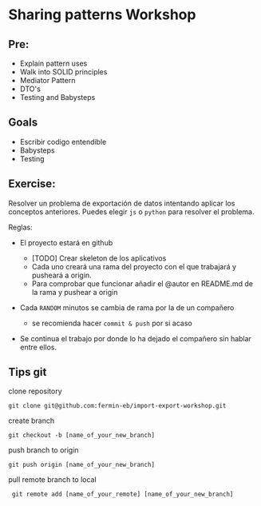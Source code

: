 # Sharing patterns Workshop

## Pre: 
- Explain pattern uses
- Walk into SOLID principles
- Mediator Pattern
- DTO's
- Testing and Babysteps

## Goals
- Escribir codigo entendible
- Babysteps
- Testing

## Exercise:

Resolver un problema de exportación de datos intentando aplicar los conceptos anteriores.
Puedes elegir `js` o `python` para resolver el problema.

Reglas:
- El proyecto estará en github
    - [TODO] Crear skeleton de los aplicativos
    - Cada uno creará una rama del proyecto con el que trabajará y pusheará a origin.
    - Para comprobar que funcionar añadir el @autor en README.md de la rama y pushear a origin

- Cada `RANDOM` minutos se cambia de rama por la de un compañero
    - se recomienda hacer `commit & push` por si acaso
- Se continua el trabajo por donde lo ha dejado el compañero sin hablar entre ellos.


## Tips git

clone repository
```
git clone git@github.com:fermin-eb/import-export-workshop.git 
```

create branch
```
git checkout -b [name_of_your_new_branch]
```

push branch to origin
```
git push origin [name_of_your_new_branch]
```

pull remote branch to local
```
 git remote add [name_of_your_remote] [name_of_your_new_branch]
 ```
 